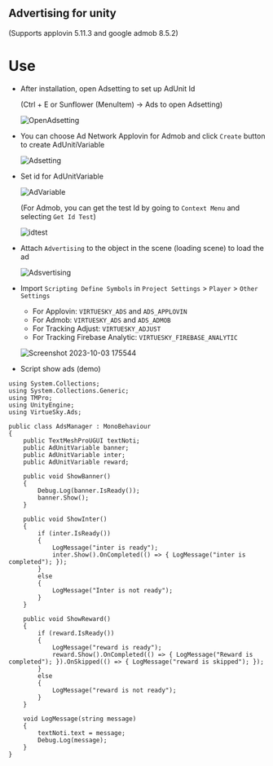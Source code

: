 ## Advertising for unity
(Supports applovin 5.11.3 and google admob 8.5.2)

# Use
- After installation, open Adsetting to set up AdUnit Id
  
    (Ctrl + E or Sunflower (MenuItem) -> Ads to open Adsetting)

    ![OpenAdsetting](https://github.com/wolf-package/advertising/assets/126542083/fc1d053d-56cc-4126-a6db-6cf03a2a6b46)
- You can choose Ad Network Applovin for Admob and click `Create` button to create AdUnitiVariable
  
    ![Adsetting](https://github.com/wolf-package/advertising/assets/126542083/d5026c44-61bd-4c29-a6de-e2d84003d24e)

- Set id for AdUnitVariable

    ![AdVariable](https://github.com/wolf-package/advertising/assets/126542083/f351e91d-9542-424b-89ff-25f6afa7ccec)

    (For Admob, you can get the test Id by going to `Context Menu` and selecting `Get Id Test`)
  
    ![idtest](https://github.com/wolf-package/advertising/assets/126542083/7ec8241b-5449-478d-be61-40eb38e53334)

- Attach `Advertising` to the object in the scene (loading scene) to load the ad
  
    ![Adsvertising](https://github.com/wolf-package/advertising/assets/126542083/47b53d5a-a65f-41be-b2f9-8e06cd09cb77)

- Import `Scripting Define Symbols` in `Project Settings` > `Player` > `Other Settings`
    -   For Applovin: `VIRTUESKY_ADS` and `ADS_APPLOVIN`
    -   For Admob: `VIRTUESKY_ADS` and `ADS_ADMOB`
    -   For Tracking Adjust: `VIRTUESKY_ADJUST`
    -   For Tracking Firebase Analytic: `VIRTUESKY_FIREBASE_ANALYTIC`
      
    ![Screenshot 2023-10-03 175544](https://github.com/wolf-package/advertising/assets/56286032/44ab8706-b06e-49da-86fa-c67663ed4339)


- Script show ads (demo)
  
```
using System.Collections;
using System.Collections.Generic;
using TMPro;
using UnityEngine;
using VirtueSky.Ads;

public class AdsManager : MonoBehaviour
{
    public TextMeshProUGUI textNoti;
    public AdUnitVariable banner;
    public AdUnitVariable inter;
    public AdUnitVariable reward;

    public void ShowBanner()
    {
        Debug.Log(banner.IsReady());
        banner.Show();
    }

    public void ShowInter()
    {
        if (inter.IsReady())
        {
            LogMessage("inter is ready");
            inter.Show().OnCompleted(() => { LogMessage("inter is completed"); });
        }
        else
        {
            LogMessage("Inter is not ready");
        }
    }

    public void ShowReward()
    {
        if (reward.IsReady())
        {
            LogMessage("reward is ready");
            reward.Show().OnCompleted(() => { LogMessage("Reward is completed"); }).OnSkipped(() => { LogMessage("reward is skipped"); });
        }
        else
        {
            LogMessage("reward is not ready");
        }
    }

    void LogMessage(string message)
    {
        textNoti.text = message;
        Debug.Log(message);
    }
}
```
